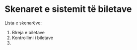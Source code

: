 
# Skenaret e sistemit të biletave

Lista e skenarëve:

1. Blreja e biletave
2. Kontrollimi i biletave
3.
